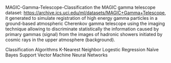 MAGIC-Gamma-Telescope-Classification
the MAGIC gamma telescope dataset: https://archive.ics.uci.edu/ml/datasets/MAGIC+Gamma+Telescope, it generated to simulate registration of high energy gamma particles in a ground-based atmospheric Cherenkov gamma telescope using the imaging technique allowing to discriminate statistically the information caused by primary gammas (signal) from the images of hadronic showers initiated by cosmic rays in the upper atmosphere (background).

Classification Algorithms
K-Nearest Neighbor 
Logestic Regression
Naïve Bayes
Support Vector Machine
Neural Networks 

